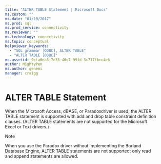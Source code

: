 ```yaml
---
title: "ALTER TABLE Statement | Microsoft Docs"
ms.custom: ""
ms.date: "01/19/2017"
ms.prod: sql
ms.prod_service: connectivity
ms.reviewer: ""
ms.technology: connectivity
ms.topic: conceptual
helpviewer_keywords: 
  - "SQL grammar [ODBC], ALTER TABLE"
  - "ALTER TABLE [ODBC]"
ms.assetid: 9cfa6ea3-7e33-46c7-99fd-3c717fbcc4e6
author: MightyPen
ms.author: genemi
manager: craigg
---
```

# ALTER TABLE Statement
When the Microsoft Access, dBASE, or Paradoxdriver is used, the ALTER TABLE statement is supported with add and drop table constraint definition clauses. (ALTER TABLE statements are not supported for the Microsoft Excel or Text drivers.)  
  
> [!NOTE]  
>  When you use the Paradox driver without implementing the Borland Database Engine, ALTER TABLE statements are not supported; only read and append statements are allowed.
